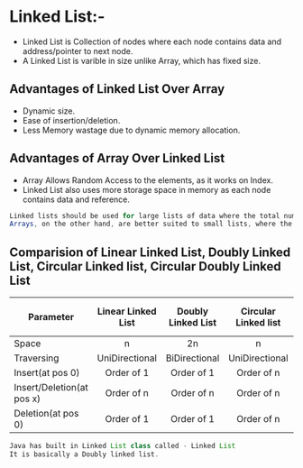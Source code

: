 # Linked List:-
* Linked List is Collection of nodes where each node contains data and address/pointer to next node.
* A Linked List is varible in size unlike Array, which has fixed size.

## Advantages of Linked List Over Array
* Dynamic size.
* Ease of insertion/deletion.
* Less Memory wastage due to dynamic memory allocation.

## Advantages of Array Over Linked List
* Array Allows Random Access to the elements, as it works on Index.
* Linked List also uses more storage space in memory as each node contains data and reference.

```java
Linked lists should be used for large lists of data where the total number of items in the list is changing/not known in advance. 
Arrays, on the other hand, are better suited to small lists, where the maximum number of items that could be on the list is known. 
```

## Comparision of Linear Linked List, Doubly Linked List, Circular Linked list, Circular Doubly Linked List

|Parameter 	      | Linear Linked List   | Doubly Linked List   | Circular Linked list  | Circular Doubly Linked List |
| --------------- |:--------------------:|:--------------------:|:---------------------:| ---------------------------:|
|Space            | n 					 | 2n                  | n                      | 2n                         |
|Traversing		|UniDirectional		 |BiDirectional		  |UniDirectional		|BiDirectional				 |
|Insert(at pos 0) |Order of 1			 |Order of 1          |Order of n           | Order of 1                 |
|Insert/Deletion(at pos x) |Order of n			 |Order of n          |Order of n           | Order of n                 |
|Deletion(at pos 0) |Order of 1			 |Order of 1          |Order of n           | Order of 1                 |

```java
Java has built in Linked List class called - Linked List
It is basically a Doubly linked list. 
```